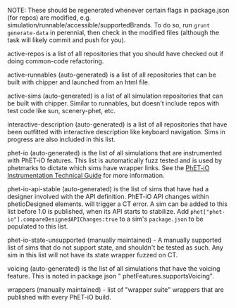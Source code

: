 NOTE: These should be regenerated whenever certain flags in package.json (for repos) are modified, e.g.
simulation/runnable/accessible/supportedBrands. To do so, run `grunt generate-data` in perennial, then check in the
modified files (although the task will likely commit and push for you).

active-repos is a list of all repositories that you should have checked out if doing common-code refactoring.

active-runnables (auto-generated) is a list of all repositories that can be built with chipper and launched from an html
file.

active-sims (auto-generated) is a list of all simulation repositories that can be built with chipper. Similar to
runnables, but doesn't include repos with test code like sun, scenery-phet, etc.

interactive-description (auto-generated) is a list of all repositories that have been outfitted with interactive
description like keyboard navigation. Sims in progress are also included in this list.

phet-io (auto-generated) is the list of all simulations that are instrumented with PhET-iO features. This list is
automatically fuzz tested and is used by phetmarks to dictate which sims have wrapper links. See the
[PhET-iO Instrumentation Technical Guide](https://github.com/phetsims/phet-io/blob/master/doc/phet-io-instrumentation-technical-guide.md)
for more information.

phet-io-api-stable (auto-generated) is the list of sims that have had a designer involved with the API definition.
PhET-iO API changes within phetioDesigned elements. will trigger a CT error. A sim can be added to this list before 1.0
is published, when its API starts to stabilize. Add `phet["phet-io"].compareDesignedAPIChanges:true` to a
sim's `package.json` to be populated to this list.

phet-io-state-unsupported (manually maintained) - A manually supported list of sims that do not support state, and
shouldn't be tested as
such. Any sim in this list will not have its state wrapper fuzzed on CT.

voicing (auto-generated) is the list of all simulations that have the voicing feature. This is noted in package json "
phetFeatures.supportsVoicing".

wrappers (manually maintained) - list of "wrapper suite" wrappers that are published with every PhET-iO build.